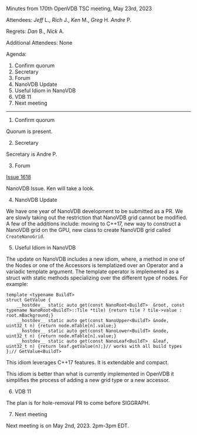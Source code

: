 Minutes from 170th OpenVDB TSC meeting, May 23rd, 2023

Attendees: *Jeff* L., *Rich* J., *Ken* M., *Greg* H.
           *Andre* P.

Regrets: *Dan* B., *Nick* A.

Additional Attendees: None

Agenda:

1) Confirm quorum
2) Secretary
3) Forum
4) NanoVDB Update
5) Useful Idiom in NanoVDB
6) VDB 11 
7) Next meeting

------------

1) Confirm quorum

Quorum is present.

2) Secretary

Secretary is Andre P.

3) Forum

[Issue 1618](https://github.com/AcademySoftwareFoundation/openvdb/issues/1618)

NanoVDB Issue. Ken will take a look.

4) NanoVDB Update

We have one year of NanoVDB development to be submitted as a PR. We are slowly
taking out the restriction that NanoVDB grid cannot be modified. A few of the additions
include: moving to C++17, new way to construct a NanoVDB grid on the GPU, new
class to create NanoVDB grid called `CreateNanoGrid`.

5) Useful Idiom in NanoVDB

The update on NanoVDB includes a new idiom, where, a method in one of the Nodes
or one of the Accessors is templatized over an Operator and a variadic template
argument. The template operator is implemented as a struct with static methods
specializing over the different type of nodes. For example:

```
template <typename BuildT>
struct GetValue {
    __hostdev__ static auto get(const NanoRoot<BuildT>  &root, const typename NanoRoot<BuildT>::Tile *tile) {return tile ? tile->value : root.mBackground;}
    __hostdev__ static auto get(const NanoUpper<BuildT> &node, uint32_t n) {return node.mTable[n].value;}
    __hostdev__ static auto get(const NanoLower<BuildT> &node, uint32_t n) {return node.mTable[n].value;}
    __hostdev__ static auto get(const NanoLeaf<BuildT>  &leaf, uint32_t n) {return leaf.getValue(n);}// works with all build types
};// GetValue<BuildT>
```

This idiom leverages C++17 features. It is extendable and compact.

This idiom is better than what is currently implemented in OpenVDB it simplifies
the process of adding a new grid type or a new accessor.

6) VDB 11

The plan is for hole-removal PR to come before SIGGRAPH.

7) Next meeting

Next meeting is on May 2nd, 2023. 2pm-3pm EDT.
